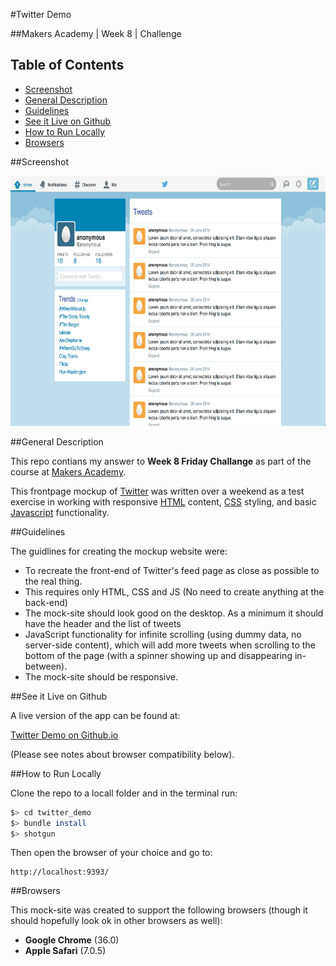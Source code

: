 #Twitter Demo

##Makers Academy | Week 8 | Challenge


## Table of Contents

* [Screenshot](#screenshot)
* [General Description](#general-description)
* [Guidelines](#guidelines)
* [See it Live on Github](#see-it-live-on-github)
* [How to Run Locally](#how-to-run-locally)
* [Browsers](#browsers)


##Screenshot

<img src="https://raw.githubusercontent.com/nadavmatalon/twitter_demo/master/javascript/public/images/twitter_demo_screenshot.png" width="720px" height="400px" />


##General Description

This repo contians my answer to __Week 8 Friday Challange__ as part 
of the course at [Makers Academy](http://www.makersacademy.com/).

This frontpage mockup of [Twitter](https://twitter.com) was written over 
a weekend as a test exercise in working with responsive 
[HTML](http://www.w3schools.com/html/html5_intro.asp) content, 
[CSS](http://www.w3schools.com/css/css3_intro.asp) styling, and basic [Javascript](http://en.wikipedia.org/wiki/JavaScript) 
functionality.


##Guidelines

The guidlines for creating the mockup website were:

* To recreate the front-end of Twitter's feed page as close as possible to the real thing.
* This requires only HTML, CSS and JS (No need to create anything at the back-end)
* The mock-site should look good on the desktop. As a minimum it should have the header and 
  the list of tweets
* JavaScript functionality for infinite scrolling (using dummy data, no server-side content), 
  which will add more tweets when scrolling to the bottom of the page (with a spinner showing
  up and disappearing in-between).
* The mock-site should be responsive.


##See it Live on Github

A live version of the app can be found at:

[Twitter Demo on Github.io](http://nadavmatalon.github.io/twitter_demo/)

(Please see notes about browser compatibility below).


##How to Run Locally

Clone the repo to a locall folder and in the terminal run:

```bash
$> cd twitter_demo
$> bundle install
$> shotgun
```

Then open the browser of your choice and go to:
```
http://localhost:9393/
```

##Browsers

This mock-site was created to support the following browsers (though it should hopefully 
look ok in other browsers as well):

* __Google Chrome__ (36.0)
* __Apple Safari__ (7.0.5)

